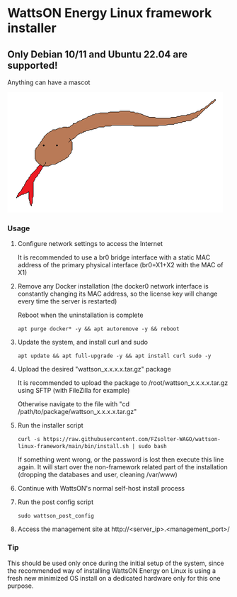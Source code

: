 ﻿# WattsON Energy Linux framework installer

## Only Debian 10/11 and Ubuntu 22.04 are supported!

Anything can have a mascot

![snek](snek.png)

### Usage

1) Configure network settings to access the Internet

   It is recommended to use a br0 bridge interface with a static MAC address of the primary physical interface (br0=X1+X2 with the MAC of X1)
2) Remove any Docker installation (the docker0 network interface is constantly changing its MAC address, so the license key will change every time the server is restarted)

   Reboot when the uninstallation is complete
   ```
   apt purge docker* -y && apt autoremove -y && reboot
   ```
3) Update the system, and install curl and sudo
   ```
   apt update && apt full-upgrade -y && apt install curl sudo -y
   ```
4) Upload the desired "wattson_x.x.x.x.tar.gz" package

   It is recommended to upload the package to /root/wattson_x.x.x.x.tar.gz using SFTP (with FileZilla for example)
   
   Otherwise navigate to the file with "cd /path/to/package/wattson_x.x.x.x.tar.gz"
5) Run the installer script
   ```
   curl -s https://raw.githubusercontent.com/FZsolter-WAGO/wattson-linux-framework/main/bin/install.sh | sudo bash
   ```
   
   If something went wrong, or the password is lost then execute this line again. It will start over the non-framework related part of the installation (dropping the databases and user, cleaning /var/www)
6) Continue with WattsON's normal self-host install process
7) Run the post config script
   ```
   sudo wattson_post_config
   ```
8) Access the management site at http://<server_ip>.<management_port>/

### Tip
This should be used only once during the initial setup of the system, since the recommended way of installing WattsON Energy on Linux is using a fresh new minimized OS install on a dedicated hardware only for this one purpose.

